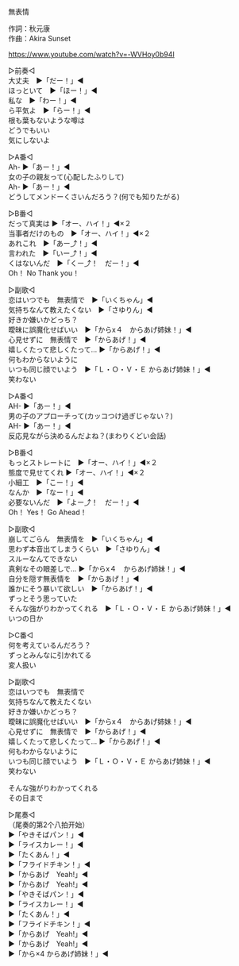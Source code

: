 無表情  
  
作詞：秋元康  
作曲：Akira Sunset  
  
https://www.youtube.com/watch?v=-WVHoy0b94I  
  
▷前奏◁  
大丈夫　▶「だー！」◀  
ほっといて　▶「ほー！」◀  
私な　▶「わー！」◀  
ら平気よ　▶「らー！」◀  
根も葉もないような噂は  
どうでもいい  
気にしないよ  
  
▷A番◁  
Ah- ▶「あー！」◀  
女の子の親友って(心配したふりして)  
Ah- ▶「あー！」◀  
どうしてメンドーくさいんだろう？(何でも知りたがる)  
  
▷B番◁  
だって真実は ▶「オー、ハイ！」◀×２  
当事者だけのもの　▶「オー、ハイ！」◀×２   
あれこれ　▶「あー⤴！」◀  
言われた　▶「いー⤴！」◀  
くはないんだ　▶「くー⤴！　だー！」◀  
Oh！ No Thank you！  
  
▷副歌◁  
恋はいつでも　無表情で　▶「いくちゃん」◀  
気持ちなんて教えたくない　▶「さゆりん」◀  
好きか嫌いかどっち？  
曖昧に誤魔化せばいい　▶「からx４　からあげ姉妹！」◀  
心見せずに　無表情で　▶「からあげ！」◀  
嬉しくたって悲しくたって… ▶「からあげ！」◀  
何もわからないように  
いつも同じ顔でいよう　▶「Ｌ・Ｏ・Ｖ・Ｅ からあげ姉妹！」◀  
笑わない  
  
▷A番◁  
AH- ▶「あー！」◀  
男の子のアプローチって(カッコつけ過ぎじゃない？)  
AH- ▶「あー！」◀  
反応見ながら決めるんだよね？(まわりくどい会話)  
  
▷B番◁  
もっとストレートに　▶「オー、ハイ！」◀×２  
態度で見せてくれ ▶「オー、ハイ！」◀×２   
小細工　▶「こー！」◀  
なんか　▶「なー！」◀  
必要ないんだ　▶「よー⤴！　だー！」◀  
Oh！ Yes！ Go Ahead！  
  
▷副歌◁  
崩してごらん　無表情を　▶「いくちゃん」◀  
思わず本音出てしまうくらい　▶「さゆりん」◀  
スルーなんてできない  
真剣なその眼差しで… ▶「からx４　からあげ姉妹！」◀  
自分を隠す無表情を　▶「からあげ！」◀  
誰かにそう暴いて欲しい　▶「からあげ！」◀  
ずっとそう思っていた  
そんな強がりわかってくれる　▶「Ｌ・Ｏ・Ｖ・Ｅ からあげ姉妹！」◀  
いつの日か  
  
▷C番◁  
何を考えているんだろう？  
ずっとみんなに引かれてる  
変人扱い  
  
▷副歌◁  
恋はいつでも　無表情で  
気持ちなんて教えたくない  
好きか嫌いかどっち？  
曖昧に誤魔化せばいい　▶「からx４　からあげ姉妹！」◀  
心見せずに　無表情で　▶「からあげ！」◀  
嬉しくたって悲しくたって… ▶「からあげ！」◀  
何もわからないように  
いつも同じ顔でいよう　▶「Ｌ・Ｏ・Ｖ・Ｅ からあげ姉妹！」◀  
笑わない  
  
そんな強がりわかってくれる  
その日まで  
  
▷尾奏◁  
（尾奏的第2个八拍开始）  
▶「やきそばパン！」◀  
▶「ライスカレー！」◀  
▶「たくあん！」◀  
▶「フライドチキン！」◀  
▶「からあげ　Yeah!」◀  
▶「からあげ　Yeah!」◀  
▶「やきそばパン！」◀  
▶「ライスカレー！」◀  
▶「たくあん！」◀  
▶「フライドチキン！」◀  
▶「からあげ　Yeah!」◀  
▶「からあげ　Yeah!」◀  
▶「から×4 からあげ姉妹！」◀  
